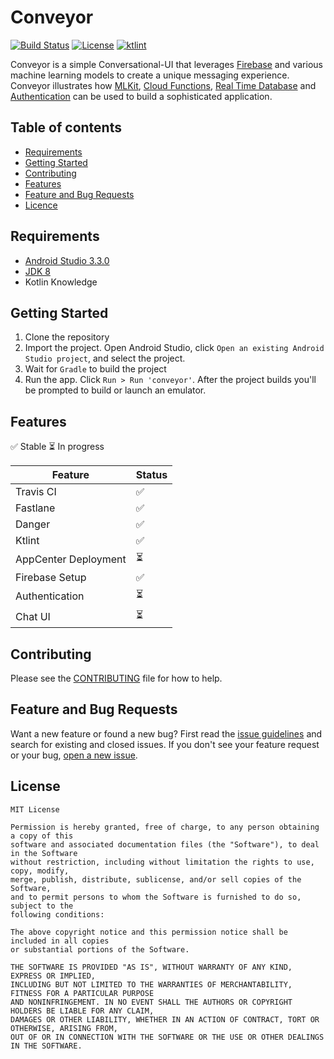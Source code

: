 # Conveyor
[![Build Status](https://travis-ci.org/hodamohammadi/Conveyor.svg?branch=master)](https://travis-ci.org/hodamohammadi/Conveyor)
[![License](http://img.shields.io/badge/license-MIT-green.svg?style=flat)](https://github.com/Instagram/hodamohammadi/Conveyor/blob/master/LICENSE)
[![ktlint](https://img.shields.io/badge/code%20style-%E2%9D%A4-FF4081.svg)](https://ktlint.github.io/)

Conveyor is a simple Conversational-UI that leverages [Firebase](https://firebase.google.com/) and various machine learning models to create a unique messaging experience. Conveyor illustrates how [MLKit](https://firebase.google.com/docs/ml-kit/), [Cloud Functions](https://firebase.google.com/docs/functions/), [Real Time Database](https://firebase.google.com/docs/database/) and [Authentication](https://firebase.google.com/docs/auth/) can be used to build a sophisticated application. 

## Table of contents

- [Requirements](#requirements)
- [Getting Started](#getting-started)
- [Contributing](#contributing)
- [Features](#features)
- [Feature and Bug Requests](#feature-and-bug-requests)
- [Licence](#license)

## Requirements
- [Android Studio 3.3.0](https://developer.android.com/studio)
- [JDK 8](http://www.oracle.com/technetwork/java/javase/downloads/jdk8-downloads-2133151.html)
- Kotlin Knowledge 

## Getting Started
1. Clone the repository
2. Import the project. Open Android Studio, click `Open an existing Android Studio project`, and select the project.
3. Wait for `Gradle` to build the project
6. Run the app. Click `Run > Run 'conveyor'`. After the project builds you'll be prompted to build or launch an emulator.

## Features

:white_check_mark: Stable :hourglass_flowing_sand: In progress

| Feature                  | Status                    |
|--------------------------|---------------------------|
| Travis CI                | :white_check_mark:        |
| Fastlane                 | :white_check_mark:        |    
| Danger                   | :white_check_mark:        |
| Ktlint                   | :white_check_mark:        |  
| AppCenter Deployment     | :hourglass_flowing_sand:  | 
| Firebase Setup           | :white_check_mark:        |
| Authentication           | :hourglass_flowing_sand:  |
| Chat UI                  | :hourglass_flowing_sand:  |


## Contributing
Please see the [CONTRIBUTING](https://github.com/Instagram/hodamohammadi/Conveyor/blob/master/.github/CONTRIBUTING.md) file for how to help.

## Feature and Bug Requests

Want a new feature or found a new bug? First read the [issue guidelines](https://github.com/Instagram/hodamohammadi/Conveyor/blob/master/.github/CONTRIBUTING.md) and search for existing and closed issues. If you don't see your feature request or your bug, [open a new issue](https://github.com/hodamohammadi/Conveyor/issues/new).

## License
```
MIT License

Permission is hereby granted, free of charge, to any person obtaining a copy of this 
software and associated documentation files (the "Software"), to deal in the Software 
without restriction, including without limitation the rights to use, copy, modify,
merge, publish, distribute, sublicense, and/or sell copies of the Software,
and to permit persons to whom the Software is furnished to do so, subject to the
following conditions:

The above copyright notice and this permission notice shall be included in all copies 
or substantial portions of the Software.

THE SOFTWARE IS PROVIDED "AS IS", WITHOUT WARRANTY OF ANY KIND, EXPRESS OR IMPLIED, 
INCLUDING BUT NOT LIMITED TO THE WARRANTIES OF MERCHANTABILITY, FITNESS FOR A PARTICULAR PURPOSE 
AND NONINFRINGEMENT. IN NO EVENT SHALL THE AUTHORS OR COPYRIGHT HOLDERS BE LIABLE FOR ANY CLAIM, 
DAMAGES OR OTHER LIABILITY, WHETHER IN AN ACTION OF CONTRACT, TORT OR OTHERWISE, ARISING FROM, 
OUT OF OR IN CONNECTION WITH THE SOFTWARE OR THE USE OR OTHER DEALINGS IN THE SOFTWARE.
```

